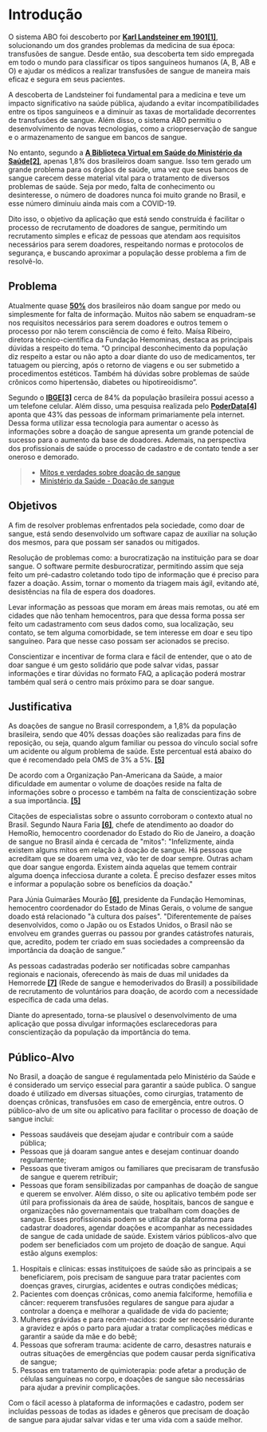 # Introdução

O sistema ABO foi descoberto por **[Karl Landsteiner em 1901](https://www.infoescola.com/sangue/sistema-abo/)[[1]](../docs/references.md)**, solucionando um dos grandes problemas da medicina de sua época: transfusões de sangue. Desde então, sua descoberta tem sido empregada em todo o mundo para classificar os tipos sanguíneos humanos (A, B, AB e O) e ajudar os médicos a realizar transfusões de sangue de maneira mais eficaz e segura em seus pacientes.

A descoberta de Landsteiner foi fundamental para a medicina e teve um impacto significativo na saúde pública, ajudando a evitar incompatibilidades entre os tipos sanguíneos e a diminuir as taxas de mortalidade decorrentes de transfusões de sangue. Além disso, o sistema ABO permitiu o desenvolvimento de novas tecnologias, como a criopreservação de sangue e o armazenamento de sangue em bancos de sangue.

No entanto, segundo a **[A Biblioteca Virtual em Saúde do Ministério da Saúde](https://bvsms.saude.gov.br/a-importancia-da-doacao-regular-de-sangue/)[[2]](../docs/references.md)**, apenas 1,8% dos brasileiros doam sangue. Isso tem gerado um grande problema para os órgãos de saúde, uma vez que seus bancos de sangue carecem desse material vital para o tratamento de diversos problemas de saúde. Seja por medo, falta de conhecimento ou desinteresse, o número de doadores nunca foi muito grande no Brasil, e esse número diminuiu ainda mais com a COVID-19.

Dito isso, o objetivo da aplicação que está sendo construída é facilitar o processo de recrutamento de doadores de sangue, permitindo um recrutamento simples e eficaz de pessoas que atendam aos requisitos necessários para serem doadores, respeitando normas e protocolos de segurança, e buscando aproximar a população desse problema a fim de resolvê-lo.


## Problema

Atualmente quase **[50%](https://saude.abril.com.br/medicina/quase-50-dos-brasileiros-nao-doam-sangue-por-medo-ou-falta-de-informacao/)** dos brasileiros não doam sangue por medo ou simplesmente for falta de informação. Muitos não sabem se enquadram-se nos requisitos necessários para serem doadores e outros temem o processo por não terem consciência de como é feito. Maísa Ribeiro, diretora técnico-científica da Fundação Hemominas, destaca as principais dúvidas a respeito do tema. “O principal desconhecimento da população diz respeito a estar ou não apto a doar diante do uso de medicamentos, ter tatuagem ou piercing, após o retorno de viagens e ou ser submetido a procedimentos estéticos. Também há dúvidas sobre problemas de saúde crônicos como hipertensão, diabetes ou hipotireoidismo”.

Segundo o **[IBGE](https://www.correiodopovo.com.br/jornalcomtecnologia/mais-de-155-milhões-de-brasileiros-possuem-celular-para-uso-pessoal-aponta-ibge-1.891007)[[3]](../docs/references.md)** cerca de 84% da população brasileira possui acesso a um telefone celular. Além disso, uma pesquisa realizada pelo **[PoderData](https://www.poder360.com.br/midia/internet-e-principal-meio-de-informacao-para-43-tv-e-preferida-de-40/)[[4]](../docs/references.md)** aponta que 43% das pessoas de informam primariamente pela internet. Dessa forma utilizar essa tecnologia para aumentar o acesso às informações sobre a doação de sangue apresenta um grande potencial de sucesso para o aumento da base de doadores. Ademais, na perspectiva dos profissionais de saúde o processo de cadastro e de contato tende a ser oneroso e demorado. 

> * [Mitos e verdades sobre doação de sangue](https://www.agenciaminas.mg.gov.br/noticia/hemominas-esclarece-mitos-e-verdades-sobre-doacao-de-sangue)
> * [Ministério da Saúde - Doação de sangue](https://www.gov.br/saude/pt-br/composicao/saes/sangue)

## Objetivos

A fim de resolver problemas enfrentados pela sociedade, como doar de sangue, está sendo desenvolvido um software capaz de auxiliar na solução dos mesmos, para que possam ser sanados ou mitigados.

Resolução de problemas como: a burocratização na instituição para se doar sangue. O software permite desburocratizar, permitindo assim que seja feito um pré-cadastro coletando todo tipo de informação que é preciso para fazer a doação. Assim, tornar o momento da triagem mais ágil, evitando até, desistências na fila de espera dos doadores.

Levar informação as pessoas que moram em áreas mais remotas, ou até em cidades que não tenham hemocentros, para que dessa forma possa ser feito um cadastramento com seus dados como, sua localização, seu contato, se tem alguma comorbidade, se tem interesse em doar e seu tipo sanguíneo. Para que nesse caso possam ser acionados se preciso.

Conscientizar e incentivar de forma clara e fácil de entender, que o ato de doar sangue é um gesto solidário que pode salvar vidas, passar informações e tirar dúvidas no formato FAQ, a aplicação poderá mostrar também qual será o centro mais próximo para se doar sangue.

## Justificativa

As doações de sangue no Brasil correspondem, a 1,8% da população brasileira, sendo que 40% dessas doações são realizadas para fins de reposição, ou seja, quando algum familiar ou pessoa do vínculo social sofre um acidente ou algum problema de saúde. Este percentual está abaixo do que é recomendado pela OMS de 3% a 5%. **[[5]](../docs/references.md)**

De acordo com a Organização Pan-Americana da Saúde, a maior dificuldade em aumentar o volume de doações reside na falta de informações sobre o processo e também na falta de conscientização sobre a sua importância. **[[5]](../docs/references.md)**

Citações de especialistas sobre o assunto corroboram o contexto atual no Brasil. Segundo Naura Faria  **[[6]](../docs/references.md)**, chefe de atendimento ao doador do HemoRio, hemocentro coordenador do Estado do Rio de Janeiro, a doação de sangue no Brasil ainda é cercada de "mitos":
"Infelizmente, ainda existem alguns mitos em relação à doação de sangue. Há pessoas que acreditam que se doarem uma vez, vão ter de doar sempre. Outras acham que doar sangue engorda. Existem ainda aquelas que temem contrair alguma doença infecciosa durante a coleta. É preciso desfazer esses mitos e informar a população sobre os benefícios da doação."

Para Júnia Guimarães Mourão  **[[6]](../docs/references.md)**, presidente da Fundação Hemominas, hemocentro coordenador do Estado de Minas Gerais, o volume de sangue doado está relacionado "à cultura dos países".
"Diferentemente de países desenvolvidos, como o Japão ou os Estados Unidos, o Brasil não se envolveu em grandes guerras ou passou por grandes catástrofes naturais, que, acredito, podem ter criado em suas sociedades a compreensão da importância da doação de sangue.”

As pessoas cadastradas poderão ser notificadas sobre campanhas regionais e nacionais, oferecendo às mais de duas mil unidades da Hemorrede  **[[7]](../docs/references.md)** (Rede de sangue e hemoderivados do Brasil) a possibilidade de recrutamento de voluntários para doação, de acordo com a necessidade específica de cada uma delas.

Diante do apresentado, torna-se plausível o desenvolvimento de uma aplicação que possa divulgar informações esclarecedoras para conscientização da população da importância do tema.

## Público-Alvo

No  Brasil, a doação de sangue é regulamentada pelo Ministério da Saúde e é considerado um serviço essecial para garantir a saúde publica.
O sangue doado é utilizado em diversas situações, como cirurgias, tratamento de doenças crônicas, transfusões em caso de emergência, entre outros.
O público-alvo de um site ou aplicativo para facilitar o processo de doação de sangue inclui:
* Pessoas saudáveis que desejam ajudar e contribuir com a saúde pública;
*  Pessoas que  já doaram  sangue antes e desejam continuar doando regularmente;
*  Pessoas que tiveram amigos ou familiares que precisaram de transfusão de sangue e querem retribuir;
*  Pessoas que foram  sensibilizadas por campanhas de doação de sangue e querem se envolver.
Além disso, o site ou aplicativo tembém pode ser útil para profissionais da área de saúde, hospitais, bancos de sangue  e organizações não governamentais que trabalham
com doações de sangue. Esses profissionais podem se utilizar da plataforma para cadastrar doadores, agendar doações e acompanhar as necessidades de sangue de cada unidade de saúde.
Existem vários públicos-alvo que podem ser beneficiados com um projeto de doação de sangue. Aqui estão alguns exemplos:
1. Hospitais e clínicas: essas instituiçoes de saúde são as principais a se beneficiarem, pois precisam de sanguue para tratar pacientes com doenças graves, cirurgias, acidentes e outras condições médicas;
2.  Pacientes com doenças crônicas, como anemia falciforme, hemofilia e câncer: requerem  transfusões regulares de sangue para ajudar a controlar a doença e melhorar a qualidade de vida do paciente;
3.  Mulheres grávidas e para recém-nacidos: pode ser necessário durante a gravidez e após o parto para ajudar a tratar complicações médicas e garantir a saúde da mãe e do bebê;
4.   Pessoas que sofreram trauma: acidente de carro, desastres naturais e outras situações de emergências que podem causar perda significativa de sangue;
5.   Pessoas em tratamento de quimioterapia: pode afetar a produção de células sanguíneas no corpo, e doações de sangue são necessárias para ajudar a previnir complicações.

Com o fácil acesso à plataforma de informações e cadastro, podem ser incluídas pessoas de todas as idades e gêneros que precisam de doação de sangue para ajudar salvar vidas e ter uma vida com a saúde melhor.  

